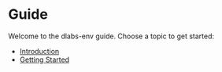 # Guide

Welcome to the dlabs-env guide. Choose a topic to get started:

- [Introduction](./introduction)
- [Getting Started](./getting-started)
